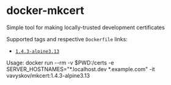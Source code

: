 # docker-mkcert

Simple tool for making locally-trusted development certificates

Supported tags and respective `Dockerfile` links:
- [`1.4.3-alpine3.13`](https://github.com/vavyskov/docker-mkcert/tree/master/1.4.3/alpine3.13)

Usage:
    docker run --rm -v $PWD:/certs -e SERVER_HOSTNAMES="*.localhost.dev *.example.com" -it vavyskov/mkcert:1.4.3-alpine3.13
